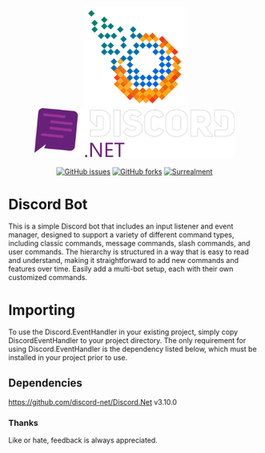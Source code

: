 <p align="center">
  <a href="https://surrealment.com/">
    <img src="https://github.com/Surrealment/Marketing/blob/main/logo/0200x0200.png?raw=true" alt="Logo">
  </a>
  <a href="https://discordnet.dev/">
    <img src="https://raw.githubusercontent.com/discord-net/Discord.Net/dev/docs/marketing/logo/SVG/Combinationmark%20White%20Border.svg" width="400" alt="Logo">
  </a>
  <br />
  <br />
  <a href="https://github.com/shockelite/Discordnet-Template/issues"><img alt="GitHub issues" src="https://img.shields.io/github/issues/shockelite/Discordnet-Template"></a> <a href="https://github.com/shockelite/Discordnet-Template/network"><img alt="GitHub forks" src="https://img.shields.io/github/forks/shockelite/Discordnet-Template"></a> <a href="https://discord.gg/5nnzbrf"><img src="https://discord.com/api/guilds/344523833979437057/widget.png" alt="Surrealment"></a>
</p>

# Discord Bot
This is a simple Discord bot that includes an input listener and event manager, designed to support a variety of different command types, including classic commands, message commands, slash commands, and user commands. The hierarchy is structured in a way that is easy to read and understand, making it straightforward to add new commands and features over time. Easily add a multi-bot setup, each with their own customized commands.

# Importing
To use the Discord.EventHandler in your existing project, simply copy DiscordEventHandler to your project directory. The only requirement for using Discord.EventHandler is the dependency listed below, which must be installed in your project prior to use.

## Dependencies
https://github.com/discord-net/Discord.Net v3.10.0

### Thanks
Like or hate, feedback is always appreciated.